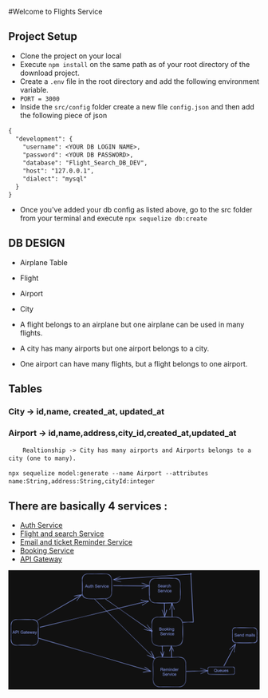 #Welcome to Flights Service

## Project Setup
- Clone the project on your local
- Execute `npm install` on the same path as of your root directory of the download project.
- Create a `.env` file in the root directory and add the following environment variable.
- `PORT = 3000`
- Inside the `src/config` folder create a new file `config.json` and then add the following piece of json

```
{
  "development": {
    "username": <YOUR DB LOGIN NAME>,
    "password": <YOUR DB PASSWORD>,
    "database": "Flight_Search_DB_DEV",
    "host": "127.0.0.1",
    "dialect": "mysql"
  }
}

```
- Once you've added your db config as listed above, go to the src folder from your terminal and execute `npx sequelize db:create`

## DB DESIGN
  - Airplane Table
  - Flight
  - Airport
  - City

  - A flight belongs to an airplane but one airplane can be used in many flights.
  - A city has many airports but one airport belongs to a city.
  - One airport can have many flights, but a flight belongs to one airport.

  ## Tables

  ### City -> id,name, created_at, updated_at
  ### Airport -> id,name,address,city_id,created_at,updated_at
        Realtionship -> City has many airports and Airports belongs to a city (one to many).

  ```
  npx sequelize model:generate --name Airport --attributes name:String,address:String,cityId:integer
  ```
   

   ## There are basically 4 services :
   - [Auth Service](https://github.com/anshyyy/Auth_Service) 
   - [Flight and search Service](https://github.com/anshyyy/Flight-Management-Backend-)
   - [Email and ticket Reminder Service](https://github.com/anshyyy/Email-Remainder-Service)
   - [Booking Service](https://github.com/anshyyy/Booking-service)
   - [API Gateway](https://github.com/anshyyy/API-Gateway)

  
![plot](./src/utils/chart.png)